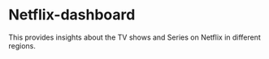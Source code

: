 # Netflix-dashboard
This provides insights about the TV shows and Series on Netflix in different regions.

